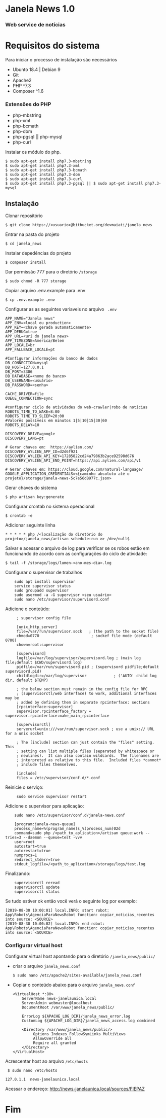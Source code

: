# Janela News 1.0

### Web service de notícias

# Requisitos do sistema
  Para iniciar o processo de instalação são necessários
* Ubunto 18.4 | Debian 9 
* Git
* Apache2 
* PHP ^7.3
* Composer ^1.6

### Extensões do PHP

* php-mbstring
* php-xml
* php-bcmath
* php-dom
* php-pgsql || php-mysql
* php-curl

Instalar os módulo do php.

    $ sudo apt-get install php7.3-mbstring 
    $ sudo apt-get install php7.3-xml 
    $ sudo apt-get install php7.3-bcmath
    $ sudo apt-get install php7.3-dom 
    $ sudo apt-get install php7.3-curl
    $ sudo apt-get install php7.3-pgsql || $ sudo apt-get install php7.3-mysql

## Instalação

Clonar repositório

    $ git clone https://<usuario>@bitbucket.org/devmaiati/janela_news

Entrar na pasta do projeto 

    $ cd janela_news

Instalar depedências do projeto

    $ composer install

Dar permissão 777 para o diretório `/storage`

    $ sudo chmod -R 777 storage    

Copiar arquivo .env.example para .env

    $ cp .env.example .env

Configurar as as seguintes variaveis no arquivo ` .env`

    APP_NAME="Janela news"
    APP_ENV=<local ou production>
    APP_KEY=<chave gerada automaticamente>
    APP_DEBUG=true
    APP_URL=<uri do janela news>
    APP_TIMEZONE=America/Belem
    APP_LOCALE=br
    APP_FALLBACK_LOCALE=pt

    #Configurar informações do banco de dados
    DB_CONNECTION=mysql
    DB_HOST=127.0.0.1
    DB_PORT=3306
    DB_DATABASE=<nome do banco>
    DB_USERNAME=<usuário>
    DB_PASSWORD=<senha>

    CACHE_DRIVER=file
    QUEUE_CONNECTION=sync

    #configurar ciclo de atividades do web-crawler|robo de notícias
    ROBOTS_TIME_TO_WAKE=8:00
    ROBOTS_TIME_TO_SLEEP=20:00
    #Valores possíveis em minutos 1|5|10|15|30|60
    ROBOTS_DELAY=10

    DISCOVERY_DRIVE=google
    DISCOVERY_LANG=pt

    # Gerar chaves em:  https://aylien.com/
    DISCOVERY_AYLIEN_APP_ID=d2d6f921
    DISCOVERY_AYLIEN_API_KEY=17285822cd24a79863b2ace92598d676
    DISCOVERY_AYLIEN_API_END_POINT=https://api.aylien.com/api/v1

    # Gerar chaves em: https://cloud.google.com/natural-language/
    GOOGLE_APPLICATION_CREDENTIALS=<{caminho absoluto até o projeto}/storage/janela-news-5c7e56d8977c.json>  

Gerar chaves do sistema

    $ php artisan key:generate

Configurar crontab no sistema operacional

    $ crontab -e 

Adicionar seguinte linha

    * * * * * php /<localização do diretório do projeto>/janela_news/artisan schedule:run >> /dev/null$

Salvar e acessar o arquivo de log para verificar se os robos estão em funcionando de acordo com as configurações do ciclo de atividade:

    $ tail -f /storage/logs/lumen-<ano-mes-dia>.log 
    
Configurar o supervisor de trabalhos

        sudo apt install supervisor
        service supervisor status
        sudo groupadd supervisor    
        sudo usermod -a -G supervisor <seu usuário>
        sudo nano /etc/supervisor/supervisord.conf
        
Adicione o conteúdo: 
         
         ; supervisor config file
         
         [unix_http_server]
         file=/var/run/supervisor.sock   ; (the path to the socket file)
         chmod=0770                       ; sockef file mode (default 0700)
         chown=root:supervisor
         
         [supervisord]
         logfile=/var/log/supervisor/supervisord.log ; (main log file;default $CWD/supervisord.log)
         pidfile=/var/run/supervisord.pid ; (supervisord pidfile;default supervisord.pid)
         childlogdir=/var/log/supervisor            ; ('AUTO' child log dir, default $TEMP)
         
         ; the below section must remain in the config file for RPC
         ; (supervisorctl/web interface) to work, additional interfaces may be
         ; added by defining them in separate rpcinterface: sections
         [rpcinterface:supervisor]
         supervisor.rpcinterface_factory = supervisor.rpcinterface:make_main_rpcinterface
         
         [supervisorctl]
         serverurl=unix:///var/run/supervisor.sock ; use a unix:// URL  for a unix socket
         
         ; The [include] section can just contain the "files" setting.  This
         ; setting can list multiple files (separated by whitespace or
         ; newlines).  It can also contain wildcards.  The filenames are
         ; interpreted as relative to this file.  Included files *cannot*
         ; include files themselves.
         
         [include]
         files = /etc/supervisor/conf.d/*.conf
         
 Reinicie o serviço:  
         
         sudo service supervisor restart                 

Adicione o supervisor para aplicação:

        sudo nano /etc/supervisor/conf.d/janela-news.conf
        
        [program:janela-news-queue]
        process_name=%(program_name)s_%(process_num)02d
        command=sudo php /<path_to_aplication>/artisan queue:work --tries=3 --daemon --queue=test -vvv
        user=root
        autostart=true
        autorestart=true
        numprocs=1
        redirect_stderr=true
        stdout_logfile=/<path_to_aplication>/storage/logs/test.log

Finalizando:
        
        supervisorctl reread
        supervisorctl update
        supervisorctl status      
          
Se tudo estiver ok então você verá o seguinte log por exemplo:

    [2019-08-30 10:00:01] local.INFO: start robot: App\Robots\AgenciaParaNewsRobot function: copiar_noticias_recentes into source: <SOURCE>  
    [2019-08-30 10:00:02] local.INFO: end robot: App\Robots\AgenciaParaNewsRobot function: copiar_noticias_recentes into source: <SOURCE>      

###   Configurar virtual host

Configurar virtual host apontando para o diretório `/janela_news/public/`

* criar o arquivo `janela_news.conf`

      $ sudo nano /etc/apache2/sites-available/janela_news.conf

* Copiar o conteúdo abaixo para o arquivo `janela_news.conf`      
    ```
    <VirtualHost *:80>
        ServerName news-janelaunica.local
        ServerAdmin webmaster@localhost
        DocumentRoot /var/www/janela_news/public/
        
        ErrorLog ${APACHE_LOG_DIR}/janela_news_error.log
        CustomLog ${APACHE_LOG_DIR}/janela_news_access.log combined
    
        <Directory /var/www/janela_news/public/>
             Options Indexes FollowSymLinks MultiViews
             AllowOverride all
             Require all granted
        </Directory>
    </VirtualHost>
    ```
Acrescentar host ao arquivo `/etc/hosts`
          
     $ sudo nano /etc/hosts
```
127.0.1.1  news-janelaunica.local
```

Acessar o endereço: http://news-janelaunica.local/sources/FIEPAZ

# Fim
